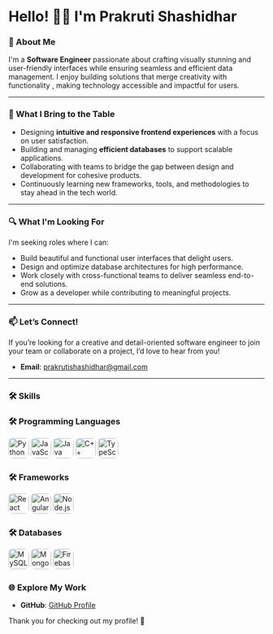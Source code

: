 # Hello! 👋🏻 I'm Prakruti Shashidhar

### 🌟 About Me  
I'm a **Software Engineer** passionate about crafting visually stunning and user-friendly interfaces while ensuring seamless and efficient data management. I enjoy building solutions that merge creativity with functionality , making technology accessible and impactful for users.  

---

### 🚀 What I Bring to the Table
- Designing **intuitive and responsive frontend experiences** with a focus on user satisfaction.  
- Building and managing **efficient databases** to support scalable applications.  
- Collaborating with teams to bridge the gap between design and development for cohesive products.  
- Continuously learning new frameworks, tools, and methodologies to stay ahead in the tech world.  

---

### 🔍 What I'm Looking For
I'm seeking roles where I can:  
- Build beautiful and functional user interfaces that delight users.  
- Design and optimize database architectures for high performance.  
- Work closely with cross-functional teams to deliver seamless end-to-end solutions.  
- Grow as a developer while contributing to meaningful projects.  

---

### 📫 Let’s Connect!  
If you’re looking for a creative and detail-oriented software engineer to join your team or collaborate on a project, I’d love to hear from you!  

- **Email**: [prakrutishashidhar@gmail.com](mailto:prakrutishashidhar@gmail.com)  

---

### 🛠️ Skills  
 
### 🛠️ Programming Languages  
<p align="left">
  <img src="https://cdn.jsdelivr.net/gh/devicons/devicon/icons/python/python-original.svg" width="40" height="40" alt="Python" style="border-radius: 8px;" />
  <img src="https://cdn.jsdelivr.net/gh/devicons/devicon/icons/javascript/javascript-original.svg" width="40" height="40" alt="JavaScript" style="border-radius: 8px;" />
  <img src="https://cdn.jsdelivr.net/gh/devicons/devicon/icons/java/java-original.svg" width="40" height="40" alt="Java" style="border-radius: 8px;" />
  <img src="https://cdn.jsdelivr.net/gh/devicons/devicon/icons/cplusplus/cplusplus-original.svg" width="40" height="40" alt="C++" style="border-radius: 8px;" />
  <img src="https://cdn.jsdelivr.net/gh/devicons/devicon/icons/typescript/typescript-original.svg" width="40" height="40" alt="TypeScript" style="border-radius: 8px;" />
</p>

### 🛠️ Frameworks  
<p align="left">
  <img src="https://cdn.jsdelivr.net/gh/devicons/devicon/icons/react/react-original.svg" width="40" height="40" alt="React" style="border-radius: 8px;" />
  <img src="https://cdn.jsdelivr.net/gh/devicons/devicon/icons/angularjs/angularjs-original.svg" width="40" height="40" alt="Angular" style="border-radius: 8px;" />
  <img src="https://cdn.jsdelivr.net/gh/devicons/devicon/icons/nodejs/nodejs-original.svg" width="40" height="40" alt="Node.js" style="border-radius: 8px;" />
</p>

### 🛠️ Databases  
<p align="left">
  <img src="https://cdn.jsdelivr.net/gh/devicons/devicon/icons/mysql/mysql-original.svg" width="40" height="40" alt="MySQL" style="border-radius: 8px;" />
<img src="https://cdn.jsdelivr.net/gh/devicons/devicon/icons/mongodb/mongodb-original.svg" width="40" height="40" alt="MongoDB" style="border-radius: 8px;" />
<img src="https://cdn.jsdelivr.net/gh/devicons/devicon/icons/firebase/firebase-plain.svg" width="40" height="40" alt="Firebase" style="border-radius: 8px;" />
</p>


### 🌐 Explore My Work  
- **GitHub**: [GitHub Profile](https://github.com/spraa)  

Thank you for checking out my profile! 🙌
